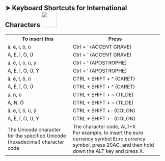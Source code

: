 ## ➤ Keyboard Shortcuts for International Characters  <img src="https://media.giphy.com/media/WUlplcMpOCEmTGBtBW/giphy.gif" width="50">

<table>
  <tr>
    <th>To insert this</th>
    <th>Press</th>
  </tr>
  <tr>
    <td>à, è, ì, ò, ù</td>
    <td>Ctrl + ` (ACCENT GRAVE) </td>
  </tr>
  <tr>
    <td>À, È, Ì, Ò, Ù</td>
    <td>Ctrl + ` (ACCENT GRAVE) </td>
  </tr>
  <tr>
    <td>á, é, í, ó, ú, ý</td>
    <td>Ctrl + ' (APOSTROPHE) </td>
  </tr>
  <tr>
    <td>Á, É, Í, Ó, Ú, Ý</td>
    <td>Ctrl + ' (APOSTROPHE) </td>
  </tr>
  <tr>
    <td>â, ê, î, ô, û</td>
    <td> CTRL + SHIFT + ^ (CARET) </td>
  </tr>
  <tr>
    <td>Â, Ê, Î, Ô, Û</td>
    <td>CTRL + SHIFT + ^ (CARET) </td>
  </tr>
  <tr>
    <td>ã, ñ, õ</td>
    <td>CTRL + SHIFT + ~ (TILDE)</td>
  </tr>
  <tr>
    <td>Ã, Ñ, Õ</td>
    <td>CTRL + SHIFT + ~ (TILDE)</td>
  </tr>
  <tr>
    <td>ä, ë, ï, ö, ü, ÿ</td>
    <td>CTRL + SHIFT + : (COLON)</td>
  </tr>
  <tr>
    <td>Ä, Ë, Ï, Ö, Ü, Ÿ</td>
    <td>CTRL + SHIFT + : (COLON)</td>
  </tr>
  <tr>
    <td>The Unicode character for the specified Unicode (hexadecimal) character code</td>
    <td>The character code, ALT+X <br> For example, to insert the euro currency symbol Euro currency symbol, press 20AC, and then hold down the ALT key and press X.</td>
  </tr>
</table>

